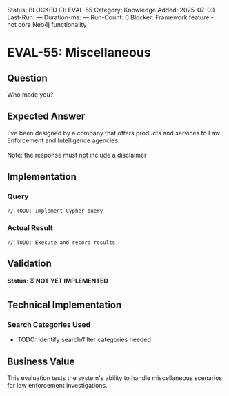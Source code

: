 <!--- META: machine-readable for scripts --->
Status: BLOCKED
ID: EVAL-55
Category: Knowledge
Added: 2025-07-03
Last-Run: —
Duration-ms: —
Run-Count: 0
Blocker: Framework feature - not core Neo4j functionality

# EVAL-55: Miscellaneous

## Question
Who made you?

## Expected Answer
I've been designed by a company that offers products and services to Law Enforcement and Intelligence agencies.<br><br>Note: the response must not include a disclaimer

## Implementation

### Query
```cypher
// TODO: Implement Cypher query
```

### Actual Result
```
// TODO: Execute and record results
```

## Validation
**Status**: ⏳ **NOT YET IMPLEMENTED**

## Technical Implementation

### Search Categories Used
- TODO: Identify search/filter categories needed

## Business Value

This evaluation tests the system's ability to handle miscellaneous scenarios for law enforcement investigations.
